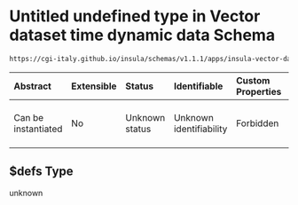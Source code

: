 # Untitled undefined type in Vector dataset time dynamic data Schema

```txt
https://cgi-italy.github.io/insula/schemas/v1.1.1/apps/insula-vector-dataset-time-dynamic-data.schema.json#/$defs
```



| Abstract            | Extensible | Status         | Identifiable            | Custom Properties | Additional Properties | Access Restrictions | Defined In                                                                                                                                       |
| :------------------ | :--------- | :------------- | :---------------------- | :---------------- | :-------------------- | :------------------ | :----------------------------------------------------------------------------------------------------------------------------------------------- |
| Can be instantiated | No         | Unknown status | Unknown identifiability | Forbidden         | Allowed               | none                | [insula-vector-dataset-time-dynamic-data.schema.json\*](schemas/apps/insula-vector-dataset-time-dynamic-data.schema.json) |

## $defs Type

unknown
